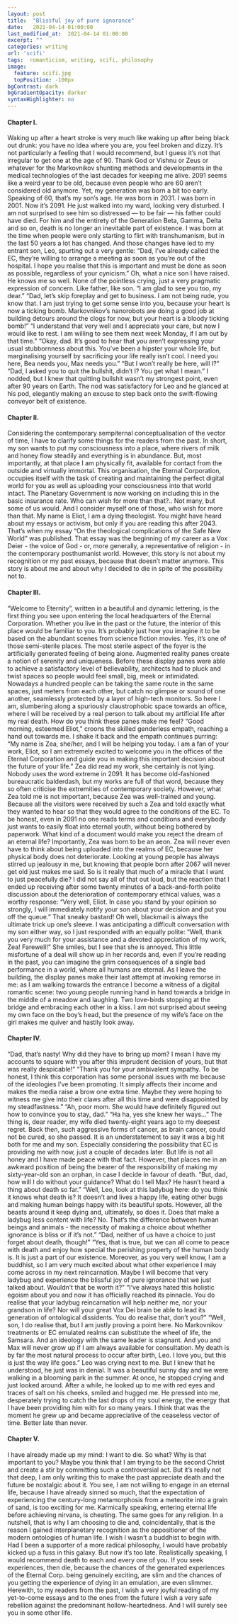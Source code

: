 ```yaml
---
layout: post
title:  "Blissful joy of pure ignorance"
date:   2021-04-14 01:00:00
last_modified_at:  2021-04-14 01:00:00
excerpt: ""
categories: writing
url: 'scifi'
tags:  romanticism, writing, scifi, philosophy
image:
  feature: scifi.jpg
  topPosition: -100px
bgContrast: dark
bgGradientOpacity: darker
syntaxHighlighter: no
---
```



<h4>Chapter I.</h4>

Waking up after a heart stroke is very much like waking up after being black out drunk: you have no idea where you are, you feel broken and dizzy. It’s not particularly a feeling that I would recommend, but I guess it’s not that irregular to get one at the age of 90. Thank God or Vishnu or Zeus or whatever for the Markovnikov shunting methods and developments in the medical technologies of the last decades for keeping me alive. 2091 seems like a weird year to be old, because even people who are 60 aren’t considered old anymore. Yet, my generation was born a bit too early. 
Speaking of 60, that’s my son’s age. He was born in 2031. I was born in 2001. Now it’s 2091. He just walked into my ward, looking very disturbed. I am not surprised to see him so distressed — to be fair — his father could have died. For him and the entirety of the Generation Beta, Gamma, Delta and so on, death is no longer an inevitable part of existence. I was born at the time when people were only starting to flirt with transhumanism, but in the last 50 years a lot has changed. And those changes have led to my entrant son, Leo, spurting out a very gentle: “Dad, I’ve already called the EC, they’re willing to arrange a meeting as soon as you’re out of the hospital. I hope you realise that this is important and must be done as soon as possible, regardless of your cynicism.” 
Oh, what a nice son I have raised. He knows me so well. None of the pointless crying, just a very pragmatic expression of concern. Like father, like son.
“I am glad to see you too, my dear.”
“Dad, let’s skip foreplay and get to business. I am not being rude, you know that. I am just trying to get some sense into you, because your heart is now a ticking bomb. Markovnikov’s nanorobots are doing a good job at building detours around the clogs for now, but your heart is a bloody ticking bomb!”
“I understand that very well and I appreciate your care, but now I would like to rest. I am willing to see them next week Monday, if I am out by that time.”
“Okay, dad. It’s good to hear that you aren’t expressing your usual stubbornness about this. You’ve been a hipster your whole life, but marginalising yourself by sacrificing your life really isn’t cool. I need you here, Bea needs you, Max needs you.”
“But I won’t really be here, will I?”
“Dad, I asked you to quit the bullshit, didn’t I? You get what I mean.”
I nodded, but I knew that quitting bullshit wasn’t my strongest point, even after 90 years on Earth. The nod was satisfactory for Leo and he glanced at his pod, elegantly making an excuse to step back onto the swift-flowing conveyor belt of existence.

<h4>Chapter II.</h4>

Considering the contemporary sempiternal conceptualisation of the vector of time, I have to clarify some things for the readers from the past. In short, my son wants to put my consciousness into a place, where rivers of milk and honey flow steadily and everything is in abundance. But, most importantly, at that place I am physically fit, available for contact from the outside and virtually immortal.
This organisation, the Eternal Corporation, occupies itself with the task of creating and maintaining the perfect digital world for you as well as uploading your consciousness into that world intact. The Planetary Government is now working on including this in the basic insurance rate. Who can wish for more than that?.. Not many, but some of us would. And I consider myself one of those, who wish for more than that.
My name is Eliot, I am a dying theologist. You might have heard about my essays or activism, but only if you are reading this after 2043. That’s when my essay “On the theological complications of the Safe New World” was published. That essay was the beginning of my career as a Vox Deier - the voice of God - or, more generally, a representative of religion - in the contemporary posthumanist world. However, this story is not about my recognition or my past essays, because that doesn’t matter anymore. This story is about me and about why I decided to die in spite of the possibility not to.

<h4>Chapter III.</h4>

“Welcome to Eternity”, written in a beautiful and dynamic lettering, is the first thing you see upon entering the local headquarters of the Eternal Corporation. Whether you live in the past or the future, the interior of this place would be familiar to you. It’s probably just how you imagine it to be based on the abundant scenes from science fiction movies. Yes, it’s one of those semi-sterile places.
The most sterile aspect of the foyer is the artificially generated feeling of being alone. Augmented reality panes create a notion of serenity and uniqueness. Before these display panes were able to achieve a satisfactory level of believability, architects had to pluck and twist spaces so people would feel small, big, meek or intimidated. Nowadays a hundred people can be taking the same route in the same spaces, just meters from each other, but catch no glimpse or sound of one another, seamlessly protected by a layer of high-tech monitors. So here I am, slumbering along a spuriously claustrophobic space towards an office, where I will be received by a real person to talk about my artificial life after my real death. How do you think these panes make me feel?
“Good morning, esteemed Eliot,” croons the skilled genderless empath, reaching a hand out towards me. I shake it back and the empath continues purring: “My name is Zea, she/her, and I will be helping you today. I am a fan of your work, Eliot, so I am extremely excited to welcome you in the offices of the Eternal Corporation and guide you in making this important decision about the future of your life.” Zea did read my work, she certainly is not lying. Nobody uses the word extreme in 2091. It has become old-fashioned bureaucratic balderdash, but my works are full of that word, because they so often criticise the extremities of contemporary society. 
However, what Zea told me is not important, because Zea was well-trained and young. Because all the visitors were received by such a Zea and told exactly what they wanted to hear so that they would agree to the conditions of the EC. To be honest, even in 2091 no one reads terms and conditions and everybody just wants to easily float into eternal youth, without being bothered by paperwork. What kind of a document would make you reject the dream of an eternal life?
Importantly, Zea was born to be an aeon. Zea will never even have to think about being uploaded into the realms of EC, because her physical body does not deteriorate. Looking at young people has always stirred up jealousy in me, but knowing that people born after 2067 will never get old just makes me sad. So is it really that much of a miracle that I want to just peacefully die? 
I did not say all of that out loud, but the reaction that I ended up receiving after some twenty minutes of a back-and-forth polite discussion about the deterioration of contemporary ethical values, was a worthy response: “Very well, Eliot. In case you stand by your opinion so strongly, I will immediately notify your son about your decision and put you off the queue.” That sneaky bastard! Oh well, blackmail is always the ultimate trick up one’s sleeve. I was anticipating a difficult conversation with my son either way, so I just responded with an equally polite: “Well, thank you very much for your assistance and a devoted appreciation of my work, Zea! Farewell!”
She smiles, but I see that she is annoyed. This little misfortune of a deal will show up in her records and, even if you’re reading in the past, you can imagine the grim consequences of a single bad performance in a world, where all humans are eternal. As I leave the building, the display panes make their last attempt at invoking remorse in me: as I am walking towards the entrance I become a witness of a digital romantic scene: two young people running hand in hand towards a bridge in the middle of a meadow and laughing. Two love-birds stopping at the bridge and embracing each other in a kiss. I am not surprised about seeing my own face on the boy’s head, but the presence of my wife’s face on the girl makes me quiver and hastily look away. 

<h4>Chapter IV.</h4>

“Dad, that’s nasty! Why did they have to bring up mom? I mean I have my accounts to square with you after this imprudent decision of yours, but that was really despicable!”
“Thank you for your ambivalent sympathy. To be honest, I think this corporation has some personal issues with me because of the ideologies I’ve been promoting. It simply affects their income and makes the media raise a brow one extra time. Maybe they were hoping to witness me give into their claws after all this time and were disappointed by my steadfastness.”
“Ah, poor mom. She would have definitely figured out how to convince you to stay, dad.”
“Ha ha, yes she knew her ways…”
The thing is, dear reader, my wife died twenty-eight years ago to my deepest regret. Back then, such aggressive forms of cancer, as brain cancer, could not be cured, so she passed. It is an understatement to say it was a big hit both for me and my son. Especially considering the possibility that EC is providing me with now, just a couple of decades later. But life is not all honey and I have made peace with that fact. However, that places me in an awkward position of being the bearer of the responsibility of making my sixty-year-old son an orphan, in case I decide in favour of death. 
“But, dad, how will I do without your guidance? What do I tell Max? He hasn’t heard a thing about death so far.”
“Well, Leo, look at this ladybug here: do you think it knows what death is? It doesn’t and lives a happy life, eating other bugs and making human beings happy with its beautiful spots. However, all the beasts around it keep dying and, ultimately, so does it. Does that make a ladybug less content with life? No. That’s the difference between human beings and animals - the necessity of making a choice about whether ignorance is bliss or if it’s not.”
“Dad, neither of us have a choice to just forget about death, though!”
“Yes, that is true, but we can all come to peace with death and enjoy how special the perishing property of the human body is. It is just a part of our existence. Moreover, as you very well know, I am a buddhist, so I am very much excited about what other experience I may come across in my next reincarnation. Maybe I will become that very ladybug and experience the blissful joy of pure ignorance that we just talked about. Wouldn’t that be worth it?”
“I’ve always hated this holistic egoism about you and now it has officially reached its pinnacle. You do realise that your ladybug reincarnation will help neither me, nor your grandson in life? Nor will your great Vox Dei brain be able to lead its generation of ontological dissidents. You do realise that, don’t you?”
“Well, son, I do realise that, but I am justly proving a point here. No Markovnikov treatments or EC emulated realms can substitute the wheel of life, the Samsara. And an ideology with the same leader is stagnant. And you and Max will never grow up if I am always available for consultation. My death is by far the most natural process to occur after birth, Leo. I love you, but this is just the way life goes.”
Leo was crying next to me. But I knew that he understood, he just was in denial. It was a beautiful sunny day and we were walking in a blooming park in the summer. At once, he stopped crying and just looked around. After a while, he looked up to me with red eyes and traces of salt on his cheeks, smiled and hugged me. He pressed into me, desperately trying to catch the last drops of my soul energy, the energy that I have been providing him with for so many years. I think that was the moment he grew up and became appreciative of the ceaseless vector of time. Better late than never.

<h4>Chapter V.</h4>

I have already made up my mind: I want to die. So what? Why is that important to you? Maybe you think that I am trying to be the second Christ and create a stir by committing such a controversial act. But it’s really not that deep, I am only writing this to make the past appreciate death and the future be nostalgic about it.
You see, I am not willing to engage in an eternal life, because I have already sinned so much, that the expectation of experiencing the century-long metamorphosis from a meteorite into a grain of sand, is too exciting for me. Karmically speaking, entering eternal life before achieving nirvana, is cheating. The same goes for any religion. In a nutshell, that is why I am choosing to die and, coincidentally, that is the reason I gained interplanetary recognition as the oppositioner of the modern ontologies of human life. I wish I wasn’t a buddhist to begin with. Had I been a supporter of a more radical philosophy, I would have probably kicked up a fuss in this galaxy. But now it’s too late.
Realistically speaking, I would recommend death to each and every one of you. If you seek experiences, then die, because the chances of the generated experiences of the Eternal Corp. being genuinely exciting, are slim and the chances of you getting the experience of dying in an emulation, are even slimmer. Herewith, to my readers from the past, I wish a very joyful reading of my yet-to-come essays and to the ones from the future I wish a very safe rebellion against the predominant hollow-heartedness. And I will surely see you in some other life. 
